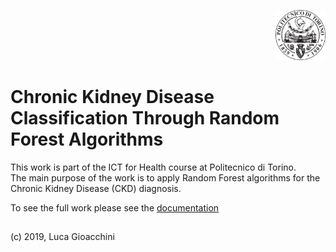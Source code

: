 <p align="right">
<img src="fig/polito.png" alt="Logo" width="80" height="80">
</p>

#  Chronic Kidney Disease Classification Through Random Forest Algorithms
This work is part of the ICT for Health course at Politecnico di Torino.  
The main purpose of the work is to apply Random Forest algorithms for the Chronic Kidney Disease (CKD) diagnosis.

To see the full work please see the [documentation](https://github.com/lucagioacchini/ict4BuildingDesign/tree/master/docs/ICT4BD.pdf)


## 
(c) 2019, Luca Gioacchini
